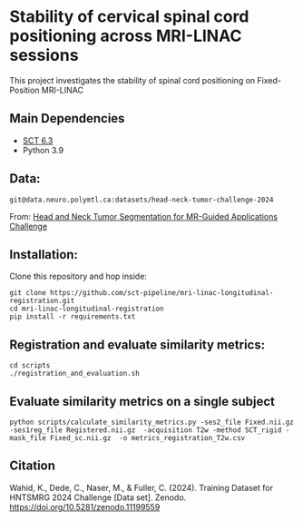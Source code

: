 # Stability of cervical spinal cord positioning across MRI-LINAC sessions

This project investigates the stability of spinal cord positioning on Fixed-Position MRI-LINAC

## Main Dependencies
- [SCT 6.3](https://github.com/spinalcordtoolbox/spinalcordtoolbox/releases/tag/6.3)
- Python 3.9

## Data: 
```
git@data.neuro.polymtl.ca:datasets/head-neck-tumor-challenge-2024
```
From: [Head and Neck Tumor Segmentation for MR-Guided Applications Challenge](https://zenodo.org/records/11199559)

## Installation:
Clone this repository and hop inside:
```
git clone https://github.com/sct-pipeline/mri-linac-longitudinal-registration.git
cd mri-linac-longitudinal-registration
pip install -r requirements.txt
```

## Registration and evaluate similarity metrics:
```
cd scripts
./registration_and_evaluation.sh
```

## Evaluate similarity metrics on a single subject

``` 
python scripts/calculate_similarity_metrics.py -ses2_file Fixed.nii.gz  -ses1reg_file Registered.nii.gz  -acquisition T2w -method SCT_rigid -mask_file Fixed_sc.nii.gz  -o metrics_registration_T2w.csv
```

## Citation
Wahid, K., Dede, C., Naser, M., & Fuller, C. (2024). Training Dataset for HNTSMRG 2024 Challenge [Data set]. Zenodo. https://doi.org/10.5281/zenodo.11199559